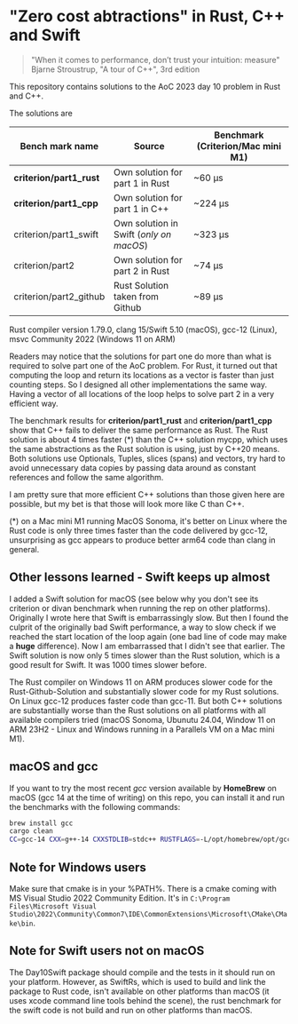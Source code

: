 # "Zero cost abtractions" in Rust, C++ and Swift 
> "When it comes to performance, don’t trust your intuition: measure" 
Bjarne Stroustrup, "A tour of C++", 3rd edition

This repository contains solutions to the AoC 2023 day 10 problem in Rust and C++.

The solutions are

| Bench mark name | Source | Benchmark (Criterion/Mac mini M1)|
------------------|---------|-|
| **criterion/part1_rust** | Own solution for part 1 in Rust |~60 µs|
| **criterion/part1_cpp** | Own solution for part 1 in C++ | ~224 µs|
| criterion/part1_swift | Own solution in Swift (*only on macOS*) | ~323 µs|
| criterion/part2 | Own solution for part 2 in Rust |~74 µs|
| criterion/part2_github | Rust Solution taken from Github |~89 µs|

Rust compiler version 1.79.0, clang 15/Swift 5.10 (macOS), gcc-12 (Linux), msvc Community 2022 (Windows 11 on ARM)

Readers may notice that the solutions for part one do more than what is required to solve part one of the AoC problem. For Rust, it turned out that computing the loop and return its locations as a vector is faster than just counting steps. So I designed all other implementations the same way. Having a vector of all locations of the loop helps to solve part 2 in a very efficient way.

The benchmark results for **criterion/part1_rust** and **criterion/part1_cpp** show that C++ fails to deliver the same performance as Rust. The Rust solution is about 4 times faster (*) than the C++ solution mycpp, which uses the same abstractions as the Rust solution is using, just by C++20 means. Both solutions use Optionals, Tuples, slices (spans) and vectors, try hard to avoid unnecessary data copies by passing data around as constant references and follow the same algorithm.

I am pretty sure that more efficient C++ solutions than those given here are possible, but my bet is that those will look more like C than C++.

(*) on a Mac mini M1 running MacOS Sonoma, it's better on Linux where the Rust code is only three times faster than the code delivered by gcc-12, unsurprising as gcc appears to produce better arm64 code than clang in general.

## Other lessons learned - Swift keeps up almost

I added a Swift solution for macOS (see below why you don't see its criterion or divan benchmark when running the rep on other platforms). Originally I wrote here that Swift is embarrassingly slow. But then I found the culprit of the originally bad Swift performance,
a way to slow check if we reached the start location of the loop again (one bad line of code may make a **huge** difference). Now I am embarrassed that I didn't see that earlier. The Swift solution is now only 5 times slower than the Rust solution, which is a good result for Swift. It was 1000 times slower before.

The Rust compiler on Windows 11 on ARM produces slower code for the Rust-Github-Solution and substantially slower code for my Rust solutions. On Linux gcc-12 produces faster code than gcc-11. But both C++ solutions are substantially worse than the Rust solutions on all platforms with all available compilers tried (macOS Sonoma, Ubunutu 24.04, Window 11 on ARM 23H2 - Linux and Windows running in a Parallels VM on a Mac mini M1).

## macOS and gcc

If you want to try the most recent *gcc* version available by **HomeBrew** on macOS (gcc 14 at the time of writing) on this repo, you can install it and run the benchmarks with the following commands:

```bash
brew install gcc
cargo clean
CC=gcc-14 CXX=g++-14 CXXSTDLIB=stdc++ RUSTFLAGS=-L/opt/homebrew/opt/gcc/lib/gcc/current/ cargo bench
```

## Note for Windows users

Make sure that cmake is in your %PATH%. There is a cmake coming with MS Visual Studio 2022 Community Edition. It's in `C:\Program Files\Microsoft Visual Studio\2022\Community\Common7\IDE\CommonExtensions\Microsoft\CMake\CMake\bin`.

## Note for Swift users not on macOS

The Day10Swift package should compile and the tests in it should run on your platform. However, as SwiftRs, which is used to build and link the package to Rust code, 
isn't available on other platforms than macOS (it uses xcode command line tools behind the scene), the rust benchmark for the swift code is not build and run on other platforms than macOS.